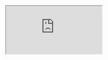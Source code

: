 <iframe src="https://crm.eblasoft.com.tr/?entryPoint=changeLog&exId=637e00a0087ede84b" allowfullscreen></iframe>